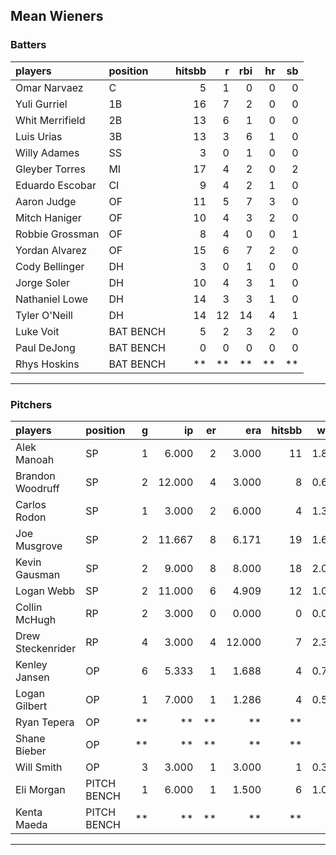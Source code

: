 ## Mean Wieners

### Batters

 
|players         |position  | hitsbb|  r| rbi| hr| sb| 
|:---------------|:---------|------:|--:|---:|--:|--:| 
|Omar Narvaez    |C         |      5|  1|   0|  0|  0| 
|Yuli Gurriel    |1B        |     16|  7|   2|  0|  0| 
|Whit Merrifield |2B        |     13|  6|   1|  0|  0| 
|Luis Urias      |3B        |     13|  3|   6|  1|  0| 
|Willy Adames    |SS        |      3|  0|   1|  0|  0| 
|Gleyber Torres  |MI        |     17|  4|   2|  0|  2| 
|Eduardo Escobar |CI        |      9|  4|   2|  1|  0| 
|Aaron Judge     |OF        |     11|  5|   7|  3|  0| 
|Mitch Haniger   |OF        |     10|  4|   3|  2|  0| 
|Robbie Grossman |OF        |      8|  4|   0|  0|  1| 
|Yordan Alvarez  |OF        |     15|  6|   7|  2|  0| 
|Cody Bellinger  |DH        |      3|  0|   1|  0|  0| 
|Jorge Soler     |DH        |     10|  4|   3|  1|  0| 
|Nathaniel Lowe  |DH        |     14|  3|   3|  1|  0| 
|Tyler O'Neill   |DH        |     14| 12|  14|  4|  1| 
|Luke Voit       |BAT BENCH |      5|  2|   3|  2|  0| 
|Paul DeJong     |BAT BENCH |      0|  0|   0|  0|  0| 
|Rhys Hoskins    |BAT BENCH |     **| **|  **| **| **| 

* * *

### Pitchers

 
|players           |position    |  g|     ip| er|    era| hitsbb|  whip| so|  w| sv| 
|:-----------------|:-----------|--:|------:|--:|------:|------:|-----:|--:|--:|--:| 
|Alek Manoah       |SP          |  1|  6.000|  2|  3.000|     11| 1.833|  7|  1|  0| 
|Brandon Woodruff  |SP          |  2| 12.000|  4|  3.000|      8| 0.667| 17|  0|  0| 
|Carlos Rodon      |SP          |  1|  3.000|  2|  6.000|      4| 1.333|  6|  0|  0| 
|Joe Musgrove      |SP          |  2| 11.667|  8|  6.171|     19| 1.629| 10|  1|  0| 
|Kevin Gausman     |SP          |  2|  9.000|  8|  8.000|     18| 2.000| 10|  0|  0| 
|Logan Webb        |SP          |  2| 11.000|  6|  4.909|     12| 1.091| 12|  0|  0| 
|Collin McHugh     |RP          |  2|  3.000|  0|  0.000|      0| 0.000|  2|  0|  0| 
|Drew Steckenrider |RP          |  4|  3.000|  4| 12.000|      7| 2.333|  1|  0|  2| 
|Kenley Jansen     |OP          |  6|  5.333|  1|  1.688|      4| 0.750|  9|  2|  2| 
|Logan Gilbert     |OP          |  1|  7.000|  1|  1.286|      4| 0.571|  5|  1|  0| 
|Ryan Tepera       |OP          | **|     **| **|     **|     **|    **| **| **| **| 
|Shane Bieber      |OP          | **|     **| **|     **|     **|    **| **| **| **| 
|Will Smith        |OP          |  3|  3.000|  1|  3.000|      1| 0.333|  5|  0|  1| 
|Eli Morgan        |PITCH BENCH |  1|  6.000|  1|  1.500|      6| 1.000|  3|  1|  0| 
|Kenta Maeda       |PITCH BENCH | **|     **| **|     **|     **|    **| **| **| **| 


* * *


